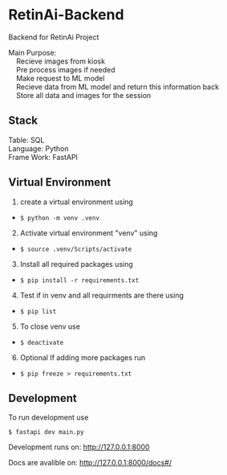 # RetinAi-Backend

Backend for RetinAi Project <br>

Main Purpose: <br>
&nbsp;&nbsp;&nbsp;&nbsp;Recieve images from kiosk <br>
&nbsp;&nbsp;&nbsp;&nbsp;Pre process images if needed <br>
&nbsp;&nbsp;&nbsp;&nbsp;Make request to ML model <br>
&nbsp;&nbsp;&nbsp;&nbsp;Recieve data from ML model and return this information back <br>
&nbsp;&nbsp;&nbsp;&nbsp;Store all data and images for the session<br>

## Stack

Table: SQL <br>
Language: Python <br>
Frame Work: FastAPI <br>

## Virtual Environment

1. create a virtual environment using

- `$ python -m venv .venv`

2. Activate virtual environment "venv" using

- `$ source .venv/Scripts/activate`

3. Install all required packages using

- `$ pip install -r requirements.txt`

4. Test if in venv and all requirments are there using

- `$ pip list`

5. To close venv use

- `$ deactivate`

6. Optional If adding more packages run

- `$ pip freeze > requirements.txt`

## Development

To run development use

```
$ fastapi dev main.py
```

Development runs on: http://127.0.0.1:8000

Docs are avalible on: http://127.0.0.1:8000/docs#/
